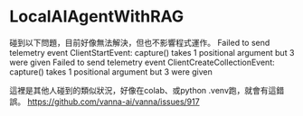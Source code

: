 # LocalAIAgentWithRAG

碰到以下問題，目前好像無法解決，但也不影響程式運作。
Failed to send telemetry event ClientStartEvent: capture() takes 1 positional argument but 3 were given
Failed to send telemetry event ClientCreateCollectionEvent: capture() takes 1 positional argument but 3 were given

這裡是其他人碰到的類似狀況，好像在colab、或python .venv跑，就會有這錯誤。
https://github.com/vanna-ai/vanna/issues/917
